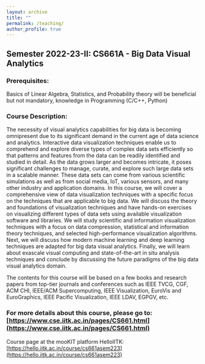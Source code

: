 ```yaml
---
layout: archive
title: ""
permalink: /teaching/
author_profile: true
---
```


## Semester 2022-23-II: CS661A - Big Data Visual Analytics

### Prerequisites: 
Basics of Linear Algebra, Statistics, and Probability theory will be beneficial but not mandatory, knowledge in Programming (C/C++, Python)

### Course Description:
The necessity of visual analytics capabilities for big data is becoming omnipresent due to its significant demand in the current age of data science and analytics. Interactive data visualization techniques enable us to comprehend and explore diverse types of complex data sets efficiently so that patterns and features from the data can be readily identified and studied in detail. As the data grows larger and becomes intricate, it poses significant challenges to manage, curate, and explore such large data sets in a scalable manner. These data sets can come from various scientific simulations as well as from social media, IoT, various sensors, and many other industry and application domains. In this course, we will cover a comprehensive view of data visualization techniques with a specific focus on the techniques that are applicable to big data. We will discuss the theory and foundations of visualization techniques and have hands-on exercises on visualizing different types of data sets using available visualization software and libraries. We will study scientific and information visualization techniques with a focus on data compression, statistical and information theory techniques, and selected high-performance visualization algorithms. Next, we will discuss how modern machine learning and deep learning techniques are adapted for big data visual analytics. Finally, we will learn about exascale visual computing and state-of-the-art in situ analysis techniques and conclude by discussing the future paradigms of the big data visual analytics domain. 

The contents for this course will be based on a few books and research papers from top-tier journals and conferences such as IEEE TVCG, CGF, ACM CHI, IEEE/ACM Supercomputing, IEEE Visualization, EuroVis and EuroGraphics, IEEE Pacific Visualization, IEEE LDAV, EGPGV, etc.

### For more details about this course, please go to: [https://www.cse.iitk.ac.in/pages/CS661.html](https://www.cse.iitk.ac.in/pages/CS661.html)

Course page at the mooKIT platform HelloIITK: [https://hello.iitk.ac.in/course/cs661asem223](https://hello.iitk.ac.in/course/cs661asem223)